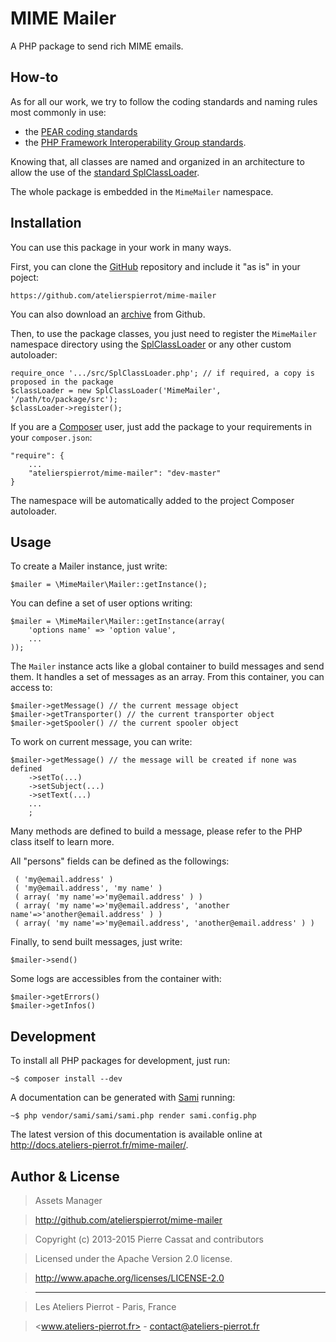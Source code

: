 MIME Mailer
===========

A PHP package to send rich MIME emails.

## How-to

As for all our work, we try to follow the coding standards and naming rules most commonly in use:

-   the [PEAR coding standards](http://pear.php.net/manual/en/standards.php)
-   the [PHP Framework Interoperability Group standards](https://github.com/php-fig/fig-standards).

Knowing that, all classes are named and organized in an architecture to allow the use of the
[standard SplClassLoader](https://gist.github.com/jwage/221634).

The whole package is embedded in the `MimeMailer` namespace.


## Installation

You can use this package in your work in many ways.

First, you can clone the [GitHub](https://github.com/atelierspierrot/mime-mailer) repository
and include it "as is" in your poject:

    https://github.com/atelierspierrot/mime-mailer

You can also download an [archive](https://github.com/atelierspierrot/mime-mailer/downloads)
from Github.

Then, to use the package classes, you just need to register the `MimeMailer` namespace directory
using the [SplClassLoader](https://gist.github.com/jwage/221634) or any other custom autoloader:

    require_once '.../src/SplClassLoader.php'; // if required, a copy is proposed in the package
    $classLoader = new SplClassLoader('MimeMailer', '/path/to/package/src');
    $classLoader->register();

If you are a [Composer](http://getcomposer.org/) user, just add the package to your requirements
in your `composer.json`:

    "require": {
        ...
        "atelierspierrot/mime-mailer": "dev-master"
    }

The namespace will be automatically added to the project Composer autoloader.


## Usage

To create a Mailer instance, just write:

    $mailer = \MimeMailer\Mailer::getInstance();

You can define a set of user options writing:

    $mailer = \MimeMailer\Mailer::getInstance(array(
        'options name' => 'option value',
        ...
    ));

The `Mailer` instance acts like a global container to build messages and send them. It handles
a set of messages as an array. From this container, you can access to:

    $mailer->getMessage() // the current message object
    $mailer->getTransporter() // the current transporter object
    $mailer->getSpooler() // the current spooler object

To work on current message, you can write:

    $mailer->getMessage() // the message will be created if none was defined
        ->setTo(...)
        ->setSubject(...)
        ->setText(...)
        ...
        ;

Many methods are defined to build a message, please refer to the PHP class itself to learn more.

All "persons" fields can be defined as the followings:

     ( 'my@email.address' )
     ( 'my@email.address', 'my name' )
     ( array( 'my name'=>'my@email.address' ) )
     ( array( 'my name'=>'my@email.address', 'another name'=>'another@email.address' ) )
     ( array( 'my name'=>'my@email.address', 'another@email.address' ) )

Finally, to send built messages, just write:

    $mailer->send()

Some logs are accessibles from the container with:

    $mailer->getErrors()
    $mailer->getInfos()


## Development

To install all PHP packages for development, just run:

    ~$ composer install --dev

A documentation can be generated with [Sami](https://github.com/fabpot/Sami) running:

    ~$ php vendor/sami/sami/sami.php render sami.config.php

The latest version of this documentation is available online at <http://docs.ateliers-pierrot.fr/mime-mailer/>.


## Author & License

>    Assets Manager

>    http://github.com/atelierspierrot/mime-mailer

>    Copyright (c) 2013-2015 Pierre Cassat and contributors

>    Licensed under the Apache Version 2.0 license.

>    http://www.apache.org/licenses/LICENSE-2.0

>    ----

>    Les Ateliers Pierrot - Paris, France

>    <www.ateliers-pierrot.fr> - <contact@ateliers-pierrot.fr>
